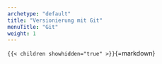```yaml
---
archetype: "default"
title: "Versionierung mit Git"
menuTitle: "Git"
weight: 1
---
```



`{{< children showhidden="true" >}}`{=markdown}
